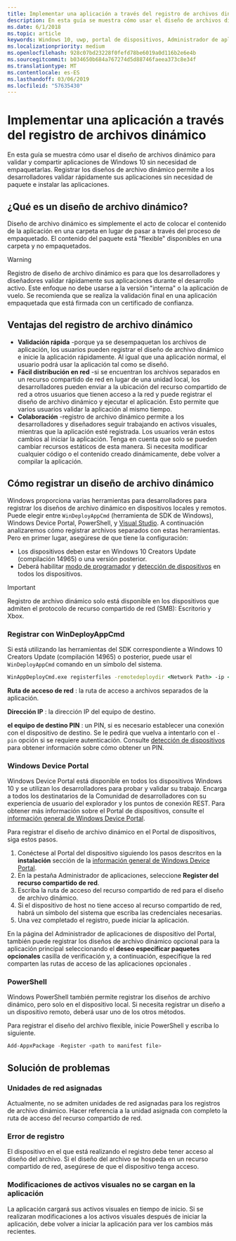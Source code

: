 ```yaml
---
title: Implementar una aplicación a través del registro de archivos dinámico
description: En esta guía se muestra cómo usar el diseño de archivos dinámico para validar y compartir aplicaciones de Windows 10 sin necesidad de empaquetarlas.
ms.date: 6/1/2018
ms.topic: article
keywords: Windows 10, uwp, portal de dispositivos, Administrador de aplicaciones, implementación, sdk
ms.localizationpriority: medium
ms.openlocfilehash: 928c07bd23228f0fefd78be6019a0d116b2e6e4b
ms.sourcegitcommit: b034650b684a767274d5d88746faeea373c8e34f
ms.translationtype: MT
ms.contentlocale: es-ES
ms.lasthandoff: 03/06/2019
ms.locfileid: "57635430"
---
```

# <a name="deploy-an-app-through-loose-file-registration"></a>Implementar una aplicación a través del registro de archivos dinámico 

En esta guía se muestra cómo usar el diseño de archivos dinámico para validar y compartir aplicaciones de Windows 10 sin necesidad de empaquetarlas. Registrar los diseños de archivo dinámico permite a los desarrolladores validar rápidamente sus aplicaciones sin necesidad de paquete e instalar las aplicaciones. 

## <a name="what-is-a-loose-file-layout"></a>¿Qué es un diseño de archivo dinámico?

Diseño de archivo dinámico es simplemente el acto de colocar el contenido de la aplicación en una carpeta en lugar de pasar a través del proceso de empaquetado. El contenido del paquete está "flexible" disponibles en una carpeta y no empaquetados. 

> [!WARNING]
> Registro de diseño de archivo dinámico es para que los desarrolladores y diseñadores validar rápidamente sus aplicaciones durante el desarrollo activo. Este enfoque no debe usarse a la versión "interna" o la aplicación de vuelo. Se recomienda que se realiza la validación final en una aplicación empaquetada que está firmada con un certificado de confianza. 

## <a name="advantages-of-loose-file-registration"></a>Ventajas del registro de archivo dinámico

- **Validación rápida** -porque ya se desempaquetan los archivos de aplicación, los usuarios pueden registrar el diseño de archivo dinámico e inicie la aplicación rápidamente. Al igual que una aplicación normal, el usuario podrá usar la aplicación tal como se diseñó. 
- **Fácil distribución en red** -si se encuentran los archivos separados en un recurso compartido de red en lugar de una unidad local, los desarrolladores pueden enviar a la ubicación del recurso compartido de red a otros usuarios que tienen acceso a la red y puede registrar el diseño de archivo dinámico y ejecutar el aplicación. Esto permite que varios usuarios validar la aplicación al mismo tiempo. 
- **Colaboración** -registro de archivo dinámico permite a los desarrolladores y diseñadores seguir trabajando en activos visuales, mientras que la aplicación esté registrada. Los usuarios verán estos cambios al iniciar la aplicación. Tenga en cuenta que solo se pueden cambiar recursos estáticos de esta manera. Si necesita modificar cualquier código o el contenido creado dinámicamente, debe volver a compilar la aplicación.

## <a name="how-to-register-a-loose-file-layout"></a>Cómo registrar un diseño de archivo dinámico

Windows proporciona varias herramientas para desarrolladores para registrar los diseños de archivo dinámico en dispositivos locales y remotos. Puede elegir entre `WinDeployAppCmd` (herramienta de SDK de Windows), Windows Device Portal, PowerShell, y [Visual Studio](https://docs.microsoft.com/windows/uwp/debug-test-perf/deploying-and-debugging-uwp-apps#register-layout-from-network). A continuación analizaremos cómo registrar archivos separados con estas herramientas. Pero en primer lugar, asegúrese de que tiene la configuración:

- Los dispositivos deben estar en Windows 10 Creators Update (compilación 14965) o una versión posterior.
- Deberá habilitar [modo de programador](https://msdn.microsoft.com/windows/uwp/get-started/enable-your-device-for-development) y [detección de dispositivos](https://docs.microsoft.com/en-us/windows/uwp/get-started/enable-your-device-for-development#device-discovery) en todos los dispositivos.

> [!IMPORTANT]
> Registro de archivo dinámico solo está disponible en los dispositivos que admiten el protocolo de recurso compartido de red (SMB): Escritorio y Xbox. 

### <a name="register-with-windeployappcmd"></a>Registrar con WinDeployAppCmd

Si está utilizando las herramientas del SDK correspondiente a Windows 10 Creators Update (compilación 14965) o posterior, puede usar el `WinDeployAppCmd` comando en un símbolo del sistema.

```cmd
WinAppDeployCmd.exe registerfiles -remotedeploydir <Network Path> -ip <IP Address> -pin <target machine PIN>
```

**Ruta de acceso de red** : la ruta de acceso a archivos separados de la aplicación.

**Dirección IP** : la dirección IP del equipo de destino.

**el equipo de destino PIN** : un PIN, si es necesario establecer una conexión con el dispositivo de destino. Se le pedirá que vuelva a intentarlo con el `-pin` opción si se requiere autenticación. Consulte [detección de dispositivos](https://docs.microsoft.com/windows/uwp/get-started/enable-your-device-for-development#device-discovery) para obtener información sobre cómo obtener un PIN.

### <a name="windows-device-portal"></a>Windows Device Portal

Windows Device Portal está disponible en todos los dispositivos Windows 10 y se utilizan los desarrolladores para probar y validar su trabajo. Encarga a todos los destinatarios de la Comunidad de desarrolladores con su experiencia de usuario del explorador y los puntos de conexión REST. Para obtener más información sobre el Portal de dispositivos, consulte el [información general de Windows Device Portal](device-portal.md).

Para registrar el diseño de archivo dinámico en el Portal de dispositivos, siga estos pasos.

1. Conéctese al Portal del dispositivo siguiendo los pasos descritos en la **instalación** sección de la [información general de Windows Device Portal](device-portal.md).
1. En la pestaña Administrador de aplicaciones, seleccione **Register del recurso compartido de red**.
1. Escriba la ruta de acceso del recurso compartido de red para el diseño de archivo dinámico. 
1. Si el dispositivo de host no tiene acceso al recurso compartido de red, habrá un símbolo del sistema que escriba las credenciales necesarias.
1. Una vez completado el registro, puede iniciar la aplicación.

En la página del Administrador de aplicaciones de dispositivo del Portal, también puede registrar los diseños de archivo dinámico opcional para la aplicación principal seleccionando el **deseo especificar paquetes opcionales** casilla de verificación y, a continuación, especifique la red comparten las rutas de acceso de las aplicaciones opcionales . 

### <a name="powershell"></a>PowerShell 

Windows PowerShell también permite registrar los diseños de archivo dinámico, pero solo en el dispositivo local. Si necesita registrar un diseño a un dispositivo remoto, deberá usar uno de los otros métodos. 

Para registrar el diseño del archivo flexible, inicie PowerShell y escriba lo siguiente.

```PowerShell
Add-AppxPackage -Register <path to manifest file>
```

## <a name="troubleshooting"></a>Solución de problemas

### <a name="mapped-network-drives"></a>Unidades de red asignadas
Actualmente, no se admiten unidades de red asignadas para los registros de archivo dinámico. Hacer referencia a la unidad asignada con completo la ruta de acceso del recurso compartido de red.

### <a name="registration-failure"></a>Error de registro
El dispositivo en el que está realizando el registro debe tener acceso al diseño del archivo. Si el diseño del archivo se hospeda en un recurso compartido de red, asegúrese de que el dispositivo tenga acceso. 

### <a name="modifications-to-visual-assets-arent-being-loaded-in-the-app"></a>Modificaciones de activos visuales no se cargan en la aplicación 
La aplicación cargará sus activos visuales en tiempo de inicio. Si se realizaran modificaciones a los activos visuales después de iniciar la aplicación, debe volver a iniciar la aplicación para ver los cambios más recientes.